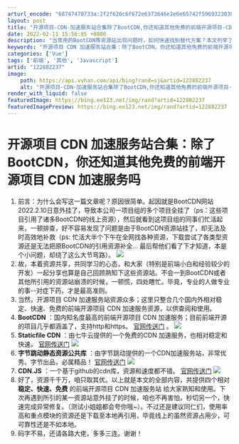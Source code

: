 ```yaml
---
arturl_encode: "68747470733a:2f2f626c6f672e6373646e2e6e65742f59693230303879692f:61727469636c652f64657461696c732f313232383832323337"
layout: post
title: "开源项目-CDN-加速服务站合集除了BootCDN,你还知道其他免费的前端开源项目-CDN-加速服务吗"
date: 2022-02-11 15:56:05 +0800
description: "当常用的BootCDN等资源站出现问题时，如何快速找到替代方案？本文列举了四个稳定、快速且免费的前端"
keywords: "开源项目 CDN 加速服务站合集：除了BootCDN，你还知道其他免费的前端开源项目 CDN 加速服务吗"
categories: ['Vue']
tags: ['前端', '其他', 'Javascript']
artid: "122882237"
image:
    path: https://api.vvhan.com/api/bing?rand=sj&artid=122882237
    alt: "开源项目-CDN-加速服务站合集除了BootCDN,你还知道其他免费的前端开源项目-CDN-加速服务吗"
render_with_liquid: false
featuredImage: https://bing.ee123.net/img/rand?artid=122882237
featuredImagePreview: https://bing.ee123.net/img/rand?artid=122882237
---
```


# 开源项目 CDN 加速服务站合集：除了BootCDN，你还知道其他免费的前端开源项目 CDN 加速服务吗

1. 前言：为什么会写这一篇文章呢？原因很简单。起因就是BootCDN网站2022.2.10日意外挂了，导致本公司一项目组的多个项目全挂了（ps：这些项目引用了诸多BootCDN的线上资源），然后就看到这项目组的同事们忙活起来，一顿排查，好不容易发现了问题是由于BootCDN资源站挂了，却无法及时高效地补救（ps: 忙活大半个下午在全网找各种资源，下载尝试了各类型资源还是无法把原BootCDN的引用资源补全... 最后帮他们看了下才知道，本是个小问题，却绕了这么大节弯路）。
   ![](https://i-blog.csdnimg.cn/blog_migrate/a479c4d19ecbca9bdd2986356da6f748.png)
2. 故，本着资源共享，共同学习的心态，和大家（特别是前端小白和经验较少的开发）一起分享也算是自己回顾熟知下这些资源站。不会一到BootCDN或者其他所引用的资源站崩溃的时候，一顿慌，四处瞎忙。毕竟，专业的人做专业的事--对症下药，才是最高准则。
3. 当然，开源项目 CDN 加速服务站资源众多；这里只整合几个国内外相对稳定、快速、免费的前端开源项目 CDN 加速服务资源，以供查阅和使用。
4. **BootCDN**
   ：国内知名度最高的前端开源项目 CDN 加速服务；目前前端开源的项目几乎都涵盖了，支持http和https。
   [官网传送门](https://www.bootcdn.cn/ "官网传送门")
   。
   ![](https://i-blog.csdnimg.cn/blog_migrate/f40e2cf4e9776e0354530db304759175.png)
5. **Staticfile CDN**
   ：由七牛云提供的一个免费的CDN 加速服务，也相对稳定和快速。
   [官网传送门](http://www.staticfile.org/ "官网传送门")
   ![](https://i-blog.csdnimg.cn/blog_migrate/97cbfdde6f5f8991ae6bea06993aa416.png)
6. **字节跳动静态资源公共库**
   ：由字节跳动提供的一个CDN加速服务站，非常优秀。字节出品，必属精品！
   [官网传送门](https://cdn.bytedance.com/ "官网传送门")
   ![](https://i-blog.csdnimg.cn/blog_migrate/b16c5a31111ea20c2f6b2c48b958cbf1.png)
7. **CDN.JS**
   ：一个基于github的cdn库，资源和速度都不错。
   [官网传送门](https://cdnjs.com/ "官网传送门")
   ![](https://i-blog.csdnimg.cn/blog_migrate/cc56339892a4bd4d38487c3b33b5776a.png)
8. 好了，资源千千万，咱只取其优。以上就是本文的全部内容，共提供四个相对
   **稳定、快速、免费**
   的前端开源项目 CDN 加速服务站 给大家熟知和使用。下次再遇到所引的某一资源站意外挂了的时候，咱也不再害怕，秒切另一个，快速完成异常修复。（测试小姐姐都会夸你哦~）。不过还是建议同仁们，使用率高和重点模块的资源还是下载至本地再引用，毕竟线上的虽然资源占用少，可可靠性还是不如本地。
9. 码字不易，还请各路大佬，多多三连。谢谢！